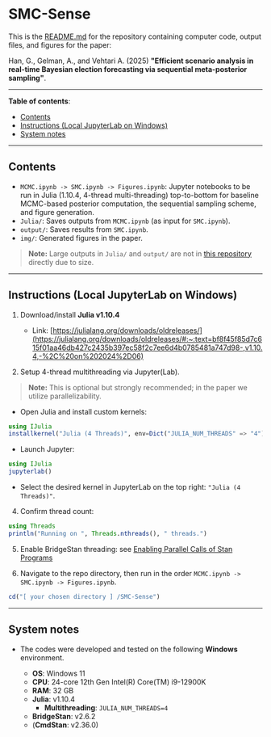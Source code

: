 # SMC-Sense

This is the [README.md](https://github.com/geonhee619/SMC-Sense/blob/main/README.md) for the repository containing computer code, output files, and figures for the paper:

Han, G., Gelman, A., and Vehtari A. (2025) **"Efficient scenario analysis in real-time Bayesian election forecasting via sequential meta-posterior sampling"**. <arXiv link: TBA>

<!--
```bibtex
@misc{TBA}
```
-->

---

**Table of contents**:
- [Contents](#contents)
- [Instructions (Local JupyterLab on Windows)](#instructions-local-jupyterlab-on-windows)
- [System notes](#system-notes)

---

## Contents

- `MCMC.ipynb -> SMC.ipynb -> Figures.ipynb`: Jupyter notebooks to be run in Julia (1.10.4, 4-thread multi-threading) top-to-bottom for baseline MCMC-based posterior computation, the sequential sampling scheme, and figure generation.
- `Julia/`: Saves outputs from `MCMC.ipynb` (as input for `SMC.ipynb`).
- `output/`: Saves results from `SMC.ipynb`.
- `img/`: Generated figures in the paper.
<!-- 
- `output_[session datetime]/` and  `img_[session datetime]/`: Newly generated files will be saved here.
-->

> **Note:** Large outputs in `Julia/` and `output/` are not in [this repository](https://github.com/geonhee619/SMC-Sense) directly due to size.
<!-- 
[here (Google Drive)](https://drive.google.com/drive/folders/1spxia_wttH-xAH6hBw14zQkr_q6QofMK?usp=sharing)
-->

---

## Instructions (Local JupyterLab on Windows)

<!--
1. Download [SMC-Sense (Google Drive)](https://drive.google.com/drive/folders/1spxia_wttH-xAH6hBw14zQkr_q6QofMK?usp=sharing).
-->

1. Download/install **Julia v1.10.4**
   - Link: [https://julialang.org/downloads/oldreleases/](https://julialang.org/downloads/oldreleases/#:~:text=bf8f45f85d7c615f01aa46db427c2435b397ec58f2c7ee6d4b0785481a747d98-,v1.10.4,-%2C%20on%202024%2D06)

2. Setup 4-thread multithreading via Jupyter(Lab).

> **Note:** This is optional but strongly recommended; in the paper we utilize parallelizability.

   - Open Julia and install custom kernels:
   ```julia
   using IJulia
   installkernel("Julia (4 Threads)", env=Dict("JULIA_NUM_THREADS" => "4"))
   ```

   - Launch Jupyter:
   ```julia
   using IJulia
   jupyterlab()
   ```

   - Select the desired kernel in JupyterLab on the top right: `"Julia (4 Threads)"`.

4. Confirm thread count:

```julia
using Threads
println("Running on ", Threads.nthreads(), " threads.")
```

5. Enable BridgeStan threading: see [Enabling Parallel Calls of Stan Programs](https://roualdes.us/bridgestan/latest/getting-started.html)

6. Navigate to the repo directory, then run in the order `MCMC.ipynb -> SMC.ipynb -> Figures.ipynb`.
```julia
cd("[ your chosen directory ] /SMC-Sense")
```

---

## System notes

- The codes were developed and tested on the following **Windows** environment.

  - **OS**: Windows 11
  - **CPU**: 24-core 12th Gen Intel(R) Core(TM) i9-12900K
  - **RAM**: 32 GB
  - **Julia**: v1.10.4
    - **Multithreading**: `JULIA_NUM_THREADS=4`
  - **BridgeStan**: v2.6.2
  - (**CmdStan**: v2.36.0)

